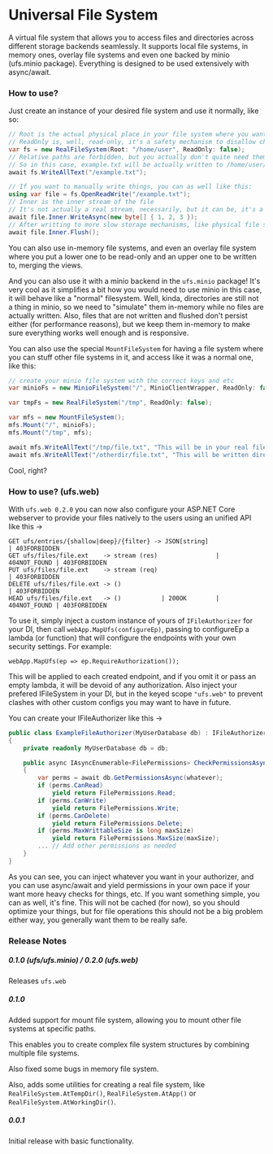 
# Universal File System
A virtual file system that allows you to access files and directories across different storage backends seamlessly.
It supports local file systems, in memory ones, overlay file systems and even one backed by minio (ufs.minio package).
Everything is designed to be used extensively with async/await.

### How to use?
Just create an instance of your desired file system and use it normally, like so:
```cs
// Root is the actual physical place in your file system where you want this fs to be pointing at as his own root
// ReadOnly is, well, read-only, it's a safety mechanism to disallow changes to this fs (it's probably better to make a wrapping readonly file system later, but this should suffice for most use cases now)
var fs = new RealFileSystem(Root: "/home/user", ReadOnly: false);
// Relative paths are forbidden, but you actually don't quite need them, as this is already relative to the specified root
// So in this case, example.txt will be actually written to /home/user/example.txt, cool right?
await fs.WriteAllText("/example.txt");

// If you want to manually write things, you can as well like this:
using var file = fs.OpenReadWrite("/example.txt");
// Inner is the inner stream of the file
// It's not actually a real stream, necessarily, but it can be, it's a wrapper! And you can create your own wrappers if you desire a more tuned behavior, just make sure to implement things correctly
await file.Inner.WriteAsync(new byte[] { 1, 2, 3 });
// After writting to more slow storage mechanisms, like physical file streams or minio streams, it's important to flush your changes after, so the actual IO operations can be forwarded
await file.Inner.Flush();
```

You can also use in-memory file systems, and even an overlay file system where you put a lower one to be read-only and an upper one to be written to, merging the views.

And you can also use it with a minio backend in the `ufs.minio` package! It's very cool as it simplifies a bit how you would need to use minio in this case, it will behave like a "normal" filesystem. Well, kinda, directories are still not a thing in minio, so we need to "simulate" them in-memory while no files are actually written. Also, files that are not written and flushed don't persist either (for performance reasons), but we keep them in-memory to make sure everything works well enough and is responsive.

You can also use the special `MountFileSystem` for having a file system where you can stuff other file systems in it, and access like it was a normal one, like this:
```cs
// create your minio file system with the correct keys and etc
var minioFs = new MinioFileSystem("/", MinioClientWrapper, ReadOnly: false);

var tmpFs = new RealFileSystem("/tmp", ReadOnly: false);

var mfs = new MountFileSystem();
mfs.Mount("/", minioFs);
mfs.Mount("/tmp", mfs);

await mfs.WriteAllText("/tmp/file.txt", "This will be in your real file system!");
await mfs.WriteAllText("/otherdir/file.txt", "This will be written directly into minio!");
```
Cool, right?

### How to use? (ufs.web)
With `ufs.web 0.2.0` you can now also configure your ASP.NET Core webserver to provide your files natively to the users using an unified API like this ->
```
GET ufs/entries/{shallow|deep}/{filter} -> JSON[string]                 | 403FORBIDDEN
GET ufs/files/file.ext    -> stream (res)                | 404NOT_FOUND | 403FORBIDDEN
PUT ufs/files/file.ext    -> stream (req)                               | 403FORBIDDEN
DELETE ufs/files/file.ext -> ()                                         | 403FORBIDDEN
HEAD ufs/files/file.ext   -> ()           | 200OK        | 404NOT_FOUND | 403FORBIDDEN
```
To use it, simply inject a custom instance of yours of `IFileAuthorizer` for your DI, then call `webApp.MapUfs(configureEp)`, passing to configureEp a lambda (or function) that will configure the endpoints with your own security settings. For example:
```
webApp.MapUfs(ep => ep.RequireAuthorization());
```
This will be applied to each created endpoint, and if you omit it or pass an empty lambda, it will be devoid of any authorization.
Also inject your prefered IFileSystem in your DI, but in the keyed scope `"ufs.web"` to prevent clashes with other custom configs you may want to have in future.

You can create your IFileAuthorizer like this ->
```cs
public class ExampleFileAuthorizer(MyUserDatabase db) : IFileAuthorizer
{
    private readonly MyUserDatabase db = db;

    public async IAsyncEnumerable<FilePermissions> CheckPermissionsAsync(FsPath path, IFileSystem fs, HttpContext ctx, CancellationToken cancellationToken = default)
    {
        var perms = await db.GetPermissionsAsync(whatever);
        if (perms.CanRead)
            yield return FilePermissions.Read;
        if (perms.CanWrite)
            yield return FilePermissions.Write;
        if (perms.CanDelete)
            yield return FilePermissions.Delete;
        if (perms.MaxWrittableSize is long maxSize)
            yield return FilePermissions.MaxSize(maxSize);
        ... // Add other permissions as needed
    }
}
```
As you can see, you can inject whatever you want in your authorizer, and you can use async/await and yield permissions in your own pace if your want more heavy checks for things, etc. If you want something simple, you can as well, it's fine.
This will not be cached (for now), so you should optimize your things, but for file operations this should not be a big problem either way, you generally want them to be really safe.

### Release Notes
##### 0.1.0 (ufs/ufs.minio) / 0.2.0 (ufs.web)
Releases `ufs.web`

##### 0.1.0
Added support for mount file system, allowing you to mount other file systems at specific paths.

This enables you to create complex file system structures by combining multiple file systems.

Also fixed some bugs in memory file system.

Also, adds some utilities for creating a real file system, like `RealFileSystem.AtTempDir()`, `RealFileSystem.AtApp()` or `RealFileSystem.AtWorkingDir()`.

##### 0.0.1
Initial release with basic functionality.
